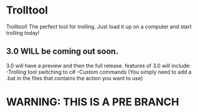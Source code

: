 # Trolltool
Trolltool! The perfect tool for trolling. Just load it up on a computer and start trolling today!

## 3.0 WILL be coming out soon.
3.0 will have a preview and then the full release.
                                                                                                                                                                                                                                                                          features of 3.0 will include:                                                                                                                                                                                                                                                     -Trolling tool switching to c#                                                                                                                                                                                                                                                    -Custom commands (You simply need to add a .bat in the files that contains the action you want to use)

# WARNING: THIS IS A PRE BRANCH                                                                                                                                                                                                                                                                          
                                                                                                                                                                                                                                                                          
